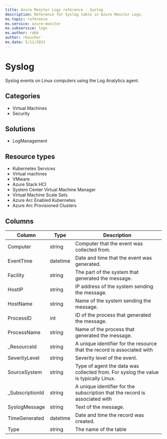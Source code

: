 ```yaml
---
title: Azure Monitor Logs reference - Syslog
description: Reference for Syslog table in Azure Monitor Logs.
ms.topic: reference
ms.service: azure-monitor
ms.subservice: logs
ms.author: robb
author: rboucher
ms.date: 5/11/2023
---
```


# Syslog

 Syslog events on Linux computers using the Log Analytics agent.

## Categories

- Virtual Machines
- Security
## Solutions

- LogManagement
## Resource types

- Kubernetes Services
- Virtual machines
- VMware
- Azure Stack HCI
- System Center Virtual Machine Manager
- Virtual Machine Scale Sets
- Azure Arc Enabled Kubernetes
- Azure Arc Provisioned Clusters




## Columns

| Column | Type | Description |
| --- | --- | --- |
| Computer | string | Computer that the event was collected from. |
| EventTime | datetime | Date and time that the event was generated. |
| Facility | string | The part of the system that generated the message. |
| HostIP | string | IP address of the system sending the message. |
| HostName | string | Name of the system sending the message. |
| ProcessID | int | ID of the process that generated the message. |
| ProcessName | string | Name of the process that generated the message. |
| _ResourceId | string | A unique identifier for the resource that the record is associated with |
| SeverityLevel | string | Severity level of the event. |
| SourceSystem | string | Type of agent the data was collected from. For syslog the value is typically Linux. |
| _SubscriptionId | string | A unique identifier for the subscription that the record is associated with |
| SyslogMessage | string | Text of the message. |
| TimeGenerated | datetime | Date and time the record was created. |
| Type | string | The name of the table |
